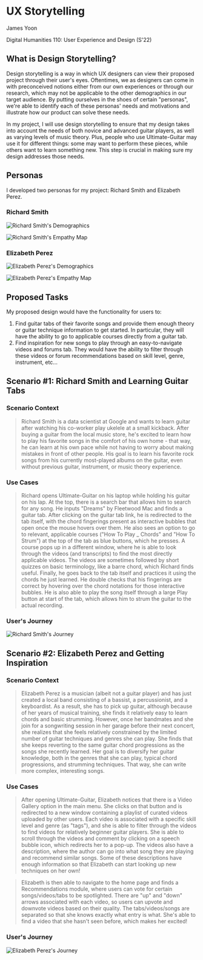 # UX Storytelling

James Yoon

Digital Humanities 110: User Experience and Design (S'22)

## What is Design Storytelling?

Design storytelling is a way in which UX designers can view their proposed project through their user's eyes. Oftentimes, we as designers can come in with preconceived notions either from our own experiences or through our research, which may not be applicable to the other demographics in our target audience. By putting ourselves in the shoes of certain "personas", we're able to identify each of these personas' needs and motivations and illustrate how our product can solve these needs.

In my project, I will use design storytelling to ensure that my design takes into account the needs of both novice and advanced guitar players, as well as varying levels of music theory. Plus, people who use Ultimate-Guitar may use it for different things: some may want to perform these pieces, while others want to learn something new. This step is crucial in making sure my design addresses those needs.

## Personas

I developed two personas for my project: Richard Smith and Elizabeth Perez.

### Richard Smith

![Richard Smith's Demographics](Persona-1-updated.png)

![Richard Smith's Empathy Map](Empathy-Map-1-updated.png)

### Elizabeth Perez

![Elizabeth Perez's Demographics](Persona-2-updated.png)

![Elizabeth Perez's Empathy Map](Empathy-Map-2-updated.png)


## Proposed Tasks

My proposed design would have the functionality for users to:

1. Find guitar tabs of their favorite songs and provide them enough theory or guitar technique information to get started. In particular, they will have the ability to go to applicable courses directly from a guitar tab.
2. Find inspiration for new songs to play through an easy-to-navigate videos and forums tab. They would have the ability to filter through these videos or forum recommendations based on skill level, genre, instrument, etc...


## Scenario #1: Richard Smith and Learning Guitar Tabs

### Scenario Context
> Richard Smith is a data scientist at Google and wants to learn guitar after watching his co-worker play ukelele at a small kickback. After buying a guitar from the local music store, he's excited to learn how to play his favorite songs in the comfort of his own home - that way, he can learn at his own pace while not having to worry about making mistakes in front of other people. His goal is to learn his favorite rock songs from his currently most-played albums on the guitar, even without previous guitar, instrument, or music theory experience.

### Use Cases
> Richard opens Ultimate-Guitar on his laptop while holding his guitar on his lap. At the top, there is a search bar that allows him to search for any song. He inputs "Dreams" by Fleetwood Mac and finds a guitar tab. After clicking on the guitar tab link, he is redirected to the tab itself, with the chord fingerings present as interactive bubbles that open once the mouse hovers over them. He also sees an option to go to relevant, applicable courses ("How To Play _ Chords" and "How To Strum") at the top of the tab as blue buttons, which he presses. A course pops up in a different window, where he is able to look through the videos (and transcripts) to find the most directly applicable videos. The videos are sometimes followed by short quizzes on basic terminology, like a barre chord, which Richard finds useful. Finally, he goes back to the tab itself and practices it using the chords he just learned. He double checks that his fingerings are correct by hovering over the chord notations for those interactive bubbles. He is also able to play the song itself through a large Play button at start of the tab, which allows him to strum the guitar to the actual recording.


### User's Journey

![Richard Smith's Journey](Journey-1-updated.png)



## Scenario #2: Elizabeth Perez and Getting Inspiration

### Scenario Context

> Elizabeth Perez is a musician (albeit not a guitar player) and has just created a local band consisting of a bassist, a percussionist, and a keyboardist. As a result, she has to pick up guitar, although because of her years of musical training, she finds it relatively easy to learn chords and basic strumming. However, once her bandmates and she join for a songwriting session in her garage before their next concert, she realizes that she feels relatively constrained by the limited number of guitar techniques and genres she can play. She finds that she keeps reverting to the same guitar chord progressions as the songs she recently learned. Her goal is to diversify her guitar knowledge, both in the genres that she can play, typical chord progressions, and strumming techniques. That way, she can write more complex, interesting songs.

### Use Cases
> After opening Ultimate-Guitar, Elizabeth notices that there is a Video Gallery option in the main menu. She clicks on that button and is redirected to a new window containing a playlist of curated videos uploaded by other users. Each video is associated with a specific skill level and genre (as "tags"), and she is able to filter through the videos to find videos for relatively beginner guitar players. She is able to scroll through the videos and comment by clicking on a speech bubble icon, which redirects her to a pop-up. The videos also have a description, where the author can go into what song they are playing and recommend similar songs. Some of these descriptions have enough information so that Elizabeth can start looking up new techniques on her own!

> Elizabeth is then able to navigate to the home page and finds a Recommendations module, where users can vote for certain songs/videos/tabs to be spotlighted. There are "up" and "down" arrows associated with each video, so users can upvote and downvote videos based on their quality. The tabs/videos/songs are separated so that she knows exactly what entry is what. She's able to find a video that she hasn't seen before, which makes her excited!

### User's Journey

![Elizabeth Perez's Journey](Journey-2-updated.png)

